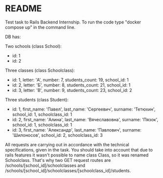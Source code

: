# README

Test task to Rails Backend Internship.
To run the code type "docker compose up" in the command line.

DB has:

Two schools (class School):
* id: 1
* id: 2

Three classes (class Schoolclass):
* id: 1, letter: 'А', number: 7, students_count: 19, school_id: 1
* id: 2, letter: 'Б', number: 8, students_count: 21, school_id: 1
* id: 3, letter: 'В', number: 9, students_count: 23, school_id: 2

Three students (class Student):
* id: 1, first_name: 'Павел', last_name: 'Сергеевич', surname: 'Тетюхин', school_id: 1, schoolclass_id: 1
* id: 2, first_name: 'Алина', last_name: 'Вячеславовна', surname: 'Пязок', school_id: 1, schoolclass_id: 1
* id: 3, first_name: 'Александр', last_name: 'Павлович', surname: 'Шилоносов', school_id: 2, schoolclass_id: 3

All requests are carrying out in accordance with the technical specifications, given in the task.
You should take into account that due to rails features it wasn't possible to name class Class, so it was renamed Schoolclass.
That's why two GET request routes are /schools/[school_id]/schoolclasses and /schools/[school_id]/schoolclasses/[schoolclass_id]/students.
